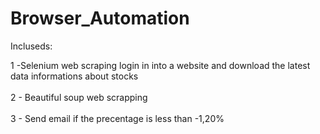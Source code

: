 # Browser_Automation

Incluseds:

1 -Selenium web scraping login in into a website and download the latest data informations about stocks  <br> <br/>
2 - Beautiful soup web scrapping  <br> <br/>
3 - Send email if the precentage is less than -1,20%  <br> <br/>

